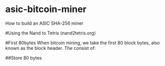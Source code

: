 # asic-bitcoin-miner
How to build an ASIC SHA-256 miner

#Using the Nand to Tetris (nand2tetris.org)

#First 80bytes
When bitcoin mining, we take the first 80 block bytes, also known as the block header.  The consist of:

##Store 80 bytes

